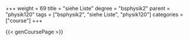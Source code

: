 +++
weight = 69
title = "siehe Liste"
degree = "bsphysik2"
parent = "physik120"
tags = ["bsphysik2", "siehe Liste", "physik120"]
categories = ["course"]
+++

{{< genCoursePage >}}
